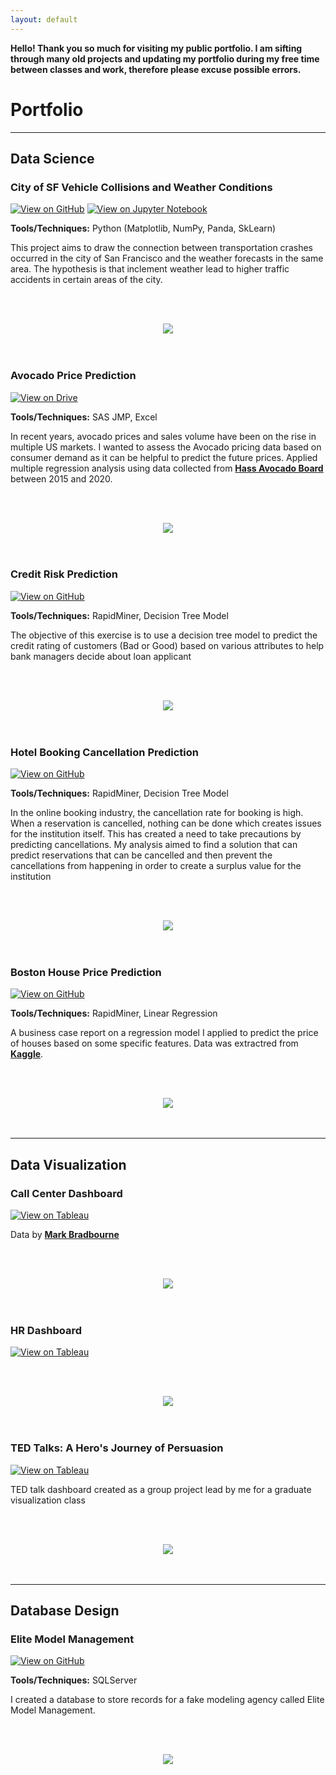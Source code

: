 ```yaml
---
layout: default
---
```


**Hello! Thank you so much for visiting my public portfolio. I am sifting through many old projects and updating my portfolio during my free time between classes and work, therefore please excuse possible errors.** 


# Portfolio
---
## Data Science

### City of SF Vehicle Collisions and Weather Conditions

[![View on GitHub](https://img.shields.io/badge/GitHub-View_on_GitHub-black?logo=GitHub)](https://github.com/maiphle/City-of-SF-Vehicle-Collisions-and-Weather-Conditions) [![View on Jupyter Notebook](https://img.shields.io/badge/Jupyter-Open_Notebook-orange?logo=Jupyter)](https://github.com/maiphle/City-of-SF-Vehicle-Collisions-and-Weather-Conditions/blob/main/Analysis.ipynb)


**Tools/Techniques:** Python (Matplotlib, NumPy, Panda, SkLearn)     

This project aims to draw the connection between transportation crashes occurred in the city of San Francisco and the weather forecasts in the same area. The hypothesis is that inclement weather lead to higher traffic accidents in certain areas of the city.


<br><br>
<center><img src="images/vehicle-collision.png"/></center>
<br><br>

### Avocado Price Prediction

[![View on Drive](https://img.shields.io/badge/PDF-Open_Presentation-blue?logo=adobe-acrobat-reader)](https://tuprd-my.sharepoint.com/:b:/r/personal/tuq42303_temple_edu/Documents/Classes/In%20Progress%20Work/GitHub/Avocado%20Price%20Prediction.pdf?csf=1&web=1&e=Q0JjYA)


**Tools/Techniques:** SAS JMP, Excel
    
In recent years, avocado prices and sales volume have been on the rise in multiple US markets. I wanted to assess the Avocado pricing data based on consumer demand as it can be helpful to predict the future prices. Applied multiple regression analysis using data collected from [**Hass Avocado Board**](https://www.kaggle.com/datasets/neuromusic/avocado-prices) between 2015 and 2020. 
    
<br><br>
<center><img src="images/Avocado Price Prediction.svg"/></center>
<br><br>

### Credit Risk Prediction

[![View on GitHub](https://img.shields.io/badge/GitHub-View_on_GitHub-black?logo=GitHub)](https://github.com/maiphle/Credit-Risk-Model)


**Tools/Techniques:** RapidMiner, Decision Tree Model

The objective of this exercise is to use a decision tree model to predict the credit rating of customers (Bad or Good) based on various attributes to help bank managers decide about loan applicant

<br><br>
<center><img src="images/rapidminer-credit-risk.png"/></center>
<br><br>

### Hotel Booking Cancellation Prediction
[![View on GitHub](https://img.shields.io/badge/GitHub-View_on_GitHub-black?logo=GitHub)](https://github.com/chriskhanhtran/CS224n-NLP-Solutions/tree/master/assignments/)


**Tools/Techniques:** RapidMiner, Decision Tree Model
  
In the online booking industry, the cancellation rate for booking is high. When a reservation is cancelled, nothing can be done which creates issues for the institution itself. This has created a need to take precautions by predicting cancellations.
My analysis aimed to find a solution that can predict reservations that can be cancelled and then prevent the cancellations from happening in order to create a surplus value for the institution


<br><br>
<center><img src="images/rapidminer-hotel-booking.png"/></center>
<br><br>

### Boston House Price Prediction

[![View on GitHub](https://img.shields.io/badge/GitHub-View_on_GitHub-black?logo=GitHub)](https://github.com/maiphle/House-Price-Prediction-RapidMiner)


**Tools/Techniques:** RapidMiner, Linear Regression

A business case report on a regression model I applied to predict the price of houses based on some specific features. Data was extractred from [**Kaggle**](https://www.kaggle.com/datasets/altavish/boston-housing-dataset).

<br><br>
<center><img src="images/rapidminer-boston-price.png"/></center>
<br><br>

---

## Data Visualization

### Call Center Dashboard

[![View on Tableau](https://img.shields.io/badge/Tableau-View_on_Tableau-orange?logo=Tableau)](https://public.tableau.com/views/CallCenterDashboard_16710827929470/Final?:language=en-US&:display_count=n&:origin=viz_share_link)

    
Data by [**Mark Bradbourne**](https://data.world/markbradbourne/rwfd-real-world-fake-data)
    
<br><br>
<center><img src="images/Call Center Dashboard.png"/></center>
<br><br>

### HR Dashboard

[![View on Tableau](https://img.shields.io/badge/Tableau-View_on_Tableau-orange?logo=Tableau)](https://public.tableau.com/views/HRDashboard_16684642883090/Dashboard1?:language=en-US&:display_count=n&:origin=viz_share_link)

<br><br>
<center><img src="images/HR Dashboard.png"/></center>            
<br><br>

### TED Talks: A Hero's Journey of Persuasion

[![View on Tableau](https://img.shields.io/badge/Tableau-View_on_Tableau-orange?logo=Tableau)](https://public.tableau.com/views/GroupTableauDashboard/Dashboard1?:language=en-US&:display_count=n&:origin=viz_share_link)


TED talk dashboard created as a group project lead by me for a graduate visualization class
       

<br><br>
<center><img src="images/TED Talks A Heros Journey of Persuasion.png"/></center>
<br><br>


---

## Database Design

### Elite Model Management

[![View on GitHub](https://img.shields.io/badge/GitHub-View_on_GitHub-black?logo=GitHub)](https://github.com/maiphle/Elite-Model-Mgmt-Database)


**Tools/Techniques:** SQLServer

I created a database to store records for a fake modeling agency called Elite Model Management.


<br><br>
<center><img src="images/Database ER diagram (crow's foot).png"/></center>
<br><br>
